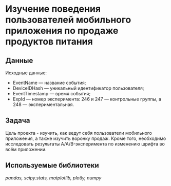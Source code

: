 # Изучение поведения пользователей мобильного приложения по продаже продуктов питания


## Данные

Исходные данные:
- EventName — название события;
- DeviceIDHash — уникальный идентификатор пользователя;
- EventTimestamp — время события;
- ExpId — номер эксперимента: 246 и 247 — контрольные группы, а 248 — экспериментальная.

## Задача

Цель проекта - изучить, как ведут себя пользователи мобильного приложения, а также изучить воронку продаж. Кроме того, необходимо исследовать результаты A/A/B-эксперимента по изменению шрифта во всём приложении.


## Используемые библиотеки
*pandas, scipy.stats, matplotlib, plotly, numpy*
